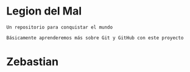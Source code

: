 # Legion del Mal
    Un repositorio para conquistar el mundo

    Básicamente aprenderemos más sobre Git y GitHub con este proyecto

# Zebastian